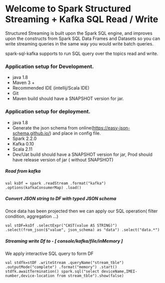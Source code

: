 
#   Welcome to Spark Structured Streaming + Kafka  SQL Read / Write

Structured Streaming is built upon the Spark SQL engine, and improves upon the constructs from Spark SQL Data Frames and Datasets so you can write streaming queries in the same way you would write batch queries.

spark-sql-kafka supports to run SQL query over the topics read and write.


### Application setup for Development.

-  java 1.8
-   Maven 3 +
-   Recommended IDE (intellij/Scala IDE)
-   Git
-   Maven build should have a SNAPSHOT version for jar.


### Application setup for deployment.

-   java 1.8
-   Generate the json schema from online(https://easy-json-schema.github.io/) and place in config file.
-   Spark 2.2.0
-   Kafka 0.10
-   Scala 2.11
-   Dev/Uat build should have a SNAPSHOT version for jar, Prod should have release version of jar ( without SNAPSHOT)


##### Read from kafka

`val ksDf = spark
         .readStream
         .format("kafka")
         .options(kafkaConsumerMap)
         .load()`
##### Convert JSON string to DF with typed JSON schema

Once data has been projected then we can apply our SQL operation( filter condition, aggregation ...)

`val stDF=ksDf
         .selectExpr("CAST(value AS STRING)")
         .select(from_json($"value", json_schema) as "data")
         .select("data.*")`
         
##### Streaming write Df to - [ console/kafka/file/inMemory ]

We apply interactive SQL query to form DF

`val stdfk=stDF
             .writeStream
             .queryName("stream_tble")
             .outputMode("complete")
             .format("memory")
             .start()
           stdfk.awaitTermination()
  spark.sql("select deviceName,IMEI-number,device-location from stream_tble").show(false)`
      
